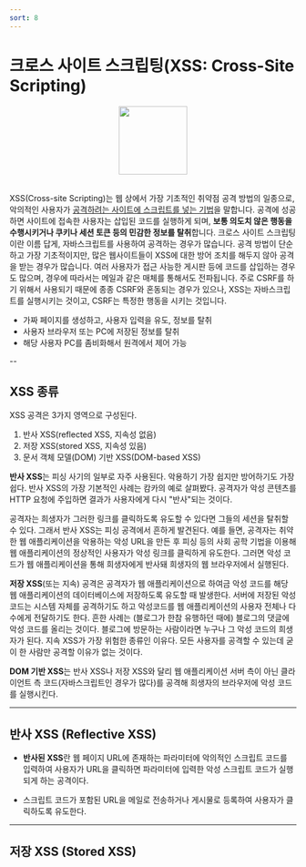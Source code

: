 ```yaml
---
sort: 8
---
```


# 크로스 사이트 스크립팅(XSS: Cross-Site Scripting)

<center><img src = "https://user-images.githubusercontent.com/76420201/107176952-fad33280-6a13-11eb-8af1-5e471960eb95.jpg" width = "120"></center>
<br>

XSS(Cross-site Scripting)는 웹 상에서 가장 기초적인 취약점 공격 방법의 일종으로, 악의적인 사용자가 <u>공격하려는 사이트에 스크립트를 넣는 기법</u>을 말합니다. 공격에 성공하면 사이트에 접속한 사용자는 삽입된 코드를 실행하게 되며, **보통 의도치 않은 행동을 수행시키거나 쿠키나 세션 토큰 등의 민감한 정보를 탈취**합니다. 크로스 사이트 스크립팅이란 이름 답게, 자바스크립트를 사용하여 공격하는 경우가 많습니다. 공격 방법이 단순하고 가장 기초적이지만, 많은 웹사이트들이 XSS에 대한 방어 조치를 해두지 않아 공격을 받는 경우가 많습니다. 여러 사용자가 접근 사능한 게시판 등에 코드를 삽입하는 경우도 많으며, 경우에 따라서는 메일과 같은 매체를 통해서도 전파됩니다. 주로 CSRF를 하기 위해서 사용되기 때문에 종종 CSRF와 혼동되는 경우가 있으나, XSS는 자바스크립트를 실행시키는 것이고, CSRF는 특정한 행동을 시키는 것입니다.

- 가짜 페이지를 생성하고, 사용자 입력을 유도, 정보를 탈취
- 사용자 브라우저 또는 PC에 저장된 정보를 탈취
- 해당 사용자 PC를 좀비화해서 원격에서 제어 가능

--

## XSS 종류

XSS 공격은 3가지 영역으로 구성된다. 
1. 반사 XSS(reflected XSS, 지속성 없음)
2. 저장 XSS(stored XSS, 지속성 있음)
3. 문서 객체 모델(DOM) 기반 XSS(DOM-based XSS) <br>

**반사 XSS**는 피싱 사기의 일부로 자주 사용된다. 악용하기 가장 쉽지만 방어하기도 가장 쉽다. 반사 XSS의 가장 기본적인 사례는 캄카의 예로 살펴봤다. 공격자가 악성 콘텐츠를 HTTP 요청에 주입하면 결과가 사용자에게 다시 "반사"되는 것이다.

공격자는 희생자가 그러한 링크를 클릭하도록 유도할 수 있다면 그들의 세션을 탈취할 수 있다. 그래서 반사 XSS는 피싱 공격에서 흔하게 발견된다. 예를 들면, 공격자는 취약한 웹 애플리케이션을 악용하는 악성 URL을 만든 후 피싱 등의 사회 공학 기법을 이용해 웹 애플리케이션의 정상적인 사용자가 악성 링크를 클릭하게 유도한다. 그러면 악성 코드가 웹 애플리케이션을 통해 희생자에게 반사돼 희생자의 웹 브라우저에서 실행된다.

**저장 XSS**(또는 지속) 공격은 공격자가 웹 애플리케이션으로 하여금 악성 코드를 해당 웹 애플리케이션의 데이터베이스에 저장하도록 유도할 때 발생한다. 서버에 저장된 악성 코드는 시스템 자체를 공격하기도 하고 악성코드를 웹 애플리케이션의 사용자 전체나 다수에게 전달하기도 한다. 흔한 사례는 (블로그가 한참 유행하던 때에) 블로그의 댓글에 악성 코드를 올리는 것이다. 블로그에 방문하는 사람이라면 누구나 그 악성 코드의 희생자가 된다. 지속 XSS가 가장 위험한 종류인 이유다. 모든 사용자를 공격할 수 있는데 굳이 한 사람만 공격할 이유가 없는 것이다.

**DOM 기반 XSS**는 반사 XSS나 저장 XSS와 달리 웹 애플리케이션 서버 측이 아닌 클라이언트 측 코드(자바스크립트인 경우가 많다)를 공격해 희생자의 브라우저에 악성 코드를 실행시킨다.

---

## 반사 XSS (Reflective XSS)
 
- **반사된 XSS**란 웹 페이지 URL에 존재하는 파라미터에 악의적인 스크립트 코드를 입력하여 사용자가 URL을 클릭하면 파라미터에 입력한 악성 스크립트 코드가 실행되게 하는 공격이다. 

- 스크립트 코드가 포함된 URL을 메일로 전송하거나 게시물로 등록하여 사용자가 클릭하도록 유도한다.

---

## 저장 XSS (Stored XSS)